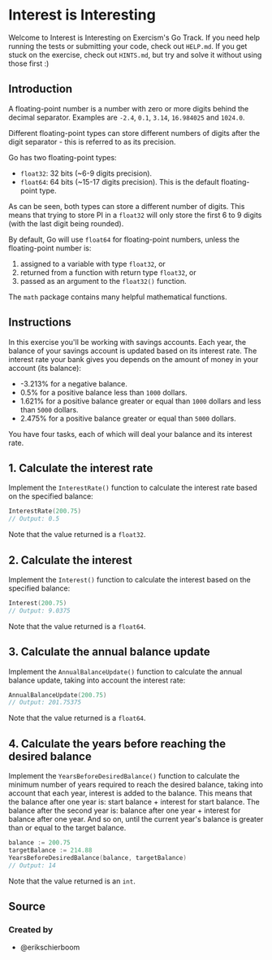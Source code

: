 # Interest is Interesting

Welcome to Interest is Interesting on Exercism's Go Track.
If you need help running the tests or submitting your code, check out `HELP.md`.
If you get stuck on the exercise, check out `HINTS.md`, but try and solve it without using those first :)

## Introduction

A floating-point number is a number with zero or more digits behind the decimal separator. Examples are `-2.4`, `0.1`, `3.14`, `16.984025` and `1024.0`.

Different floating-point types can store different numbers of digits after the digit separator - this is referred to as its precision.

Go has two floating-point types:

- `float32`: 32 bits (~6-9 digits precision).
- `float64`: 64 bits (~15-17 digits precision). This is the default floating-point type.

As can be seen, both types can store a different number of digits. This means that trying to store PI in a `float32` will only store the first 6 to 9 digits (with the last digit being rounded).

By default, Go will use `float64` for floating-point numbers, unless the floating-point number is:

1. assigned to a variable with type `float32`, or
2. returned from a function with return type `float32`, or
3. passed as an argument to the `float32()` function.

The `math` package contains many helpful mathematical functions.

## Instructions

In this exercise you'll be working with savings accounts.
Each year, the balance of your savings account is updated based on its interest rate.
The interest rate your bank gives you depends on the amount of money in your account (its balance):

- -3.213% for a negative balance.
- 0.5% for a positive balance less than `1000` dollars.
- 1.621% for a positive balance greater or equal than `1000` dollars and less than `5000` dollars.
- 2.475% for a positive balance greater or equal than `5000` dollars.

You have four tasks, each of which will deal your balance and its interest rate.

## 1. Calculate the interest rate

Implement the `InterestRate()` function to calculate the interest rate based on the specified balance:

```go
InterestRate(200.75)
// Output: 0.5
```

Note that the value returned is a `float32`.

## 2. Calculate the interest

Implement the `Interest()` function to calculate the interest based on the specified balance:

```go
Interest(200.75)
// Output: 9.0375
```

Note that the value returned is a `float64`.

## 3. Calculate the annual balance update

Implement the `AnnualBalanceUpdate()` function to calculate the annual balance update, taking into account the interest rate:

```go
AnnualBalanceUpdate(200.75)
// Output: 201.75375
```

Note that the value returned is a `float64`.

## 4. Calculate the years before reaching the desired balance

Implement the `YearsBeforeDesiredBalance()` function to calculate the minimum number of years required to reach the desired balance, taking into account that each year, interest is added to the balance.
This means that the balance after one year is: start balance + interest for start balance.
The balance after the second year is: balance after one year + interest for balance after one year.
And so on, until the current year's balance is greater than or equal to the target balance.

```go
balance := 200.75
targetBalance := 214.88
YearsBeforeDesiredBalance(balance, targetBalance)
// Output: 14
```

Note that the value returned is an `int`.

## Source

### Created by

- @erikschierboom